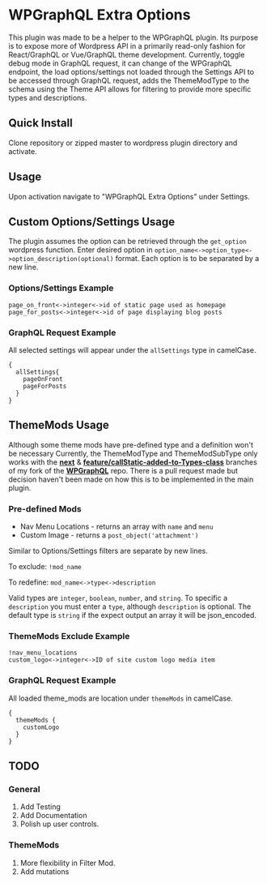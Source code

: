 # WPGraphQL Extra Options
This plugin was made to be a helper to the WPGraphQL plugin. Its purpose is to expose more of Wordpress API in a primarily read-only fashion for React/GraphQL or Vue/GraphQL theme development. Currently, toggle debug mode in GraphQL request, it can change of the WPGraphQL endpoint, the load options/settings not loaded through the Settings API to be accessed through GraphQL request, adds the ThemeModType to the schema using the Theme API allows for filtering to provide more specific types and descriptions. 

## Quick Install
Clone repository or zipped master to wordpress plugin directory and activate.

## Usage 
Upon activation navigate to "WPGraphQL Extra Options" under Settings. 

## Custom Options/Settings Usage 
The plugin assumes the option can be retrieved through the `get_option` wordpress function.
Enter desired option in `option_name<->option_type<->option_description(optional)` format. Each option is to be separated by a new line. 

### Options/Settings Example

```
page_on_front<->integer<->id of static page used as homepage
page_for_posts<->integer<->id of page displaying blog posts
```

### GraphQL Request Example
All selected settings will appear under the `allSettings` type in camelCase.

```
{
  allSettings{
    pageOnFront
    pageForPosts
  }
}
```

## ThemeMods Usage
Although some theme mods have pre-defined type and a definition won't be necessary Currently, the ThemeModType and ThemeModSubType only works with the [**next**](https://github.com/kidunot89/wp-graphql/tree/next) & [**feature/callStatic-added-to-Types-class**](https://github.com/kidunot89/wp-graphql/tree/feature/callStatic-added-to-Types-class) branches of my fork of the [**WPGraphQL**](https://github.com/wp-graphql/wp-graphql) repo. There is a pull request made but decision haven't been made on how this is to be implemented in the main plugin.

### Pre-defined Mods
* Nav Menu Locations - returns an array with `name` and `menu`
* Custom Image - returns a `post_object('attachment')`

Similar to Options/Settings filters are separate by new lines.

To exclude: `!mod_name`

To redefine: `mod_name<->type<->description`

Valid types are `integer`, `boolean`, `number`, and `string`. To specific a `description` you must enter a `type`, although `description` is optional. The default type is `string` if the expect output an array it will be json_encoded.

### ThemeMods Exclude Example

```
!nav_menu_locations
custom_logo<->integer<->ID of site custom logo media item
```

### GraphQL Request Example
All loaded theme_mods are location under `themeMods` in camelCase.

```
{
  themeMods {
    customLogo
  }
}
```

## TODO

### General
1. Add Testing
2. Add Documentation
3. Polish up user controls.

### ThemeMods
1. More flexibility in Filter Mod.
2. Add mutations